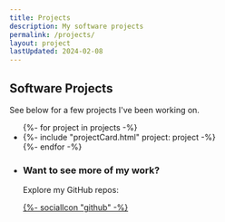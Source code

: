 ```yaml
---
title: Projects
description: My software projects
permalink: /projects/
layout: project
lastUpdated: 2024-02-08
---
```

## Software Projects

See below for a few projects I've been working on.

<ul class="col-wrap align-center">
  {%- for project in projects -%}
    <li class="project-wrapper">
      {%- include "projectCard.html" project: project -%}
    </li>
  {%- endfor -%}
  <li class="github-cta stack flex-center gap-0 text-center">
    <div>
      <h3 class="size-font-base">Want to see more of my work?</h3>
      <p>Explore my GitHub repos:</p>
    </div>
    <a
      class="flex"
      aria-label="View my GitHub profile"
      href="https://github.com/woojinp1994?tab=repositories"
      >{%- socialIcon "github" -%}</a>
  </li>
</ul>
